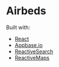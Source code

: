 # Airbeds

Built with:

* [React](https://reactjs.org/)
* [Appbase.io](https://appbase.io/)
* [ReactiveSearch](https://opensource.appbase.io/reactivesearch/)
* [ReactiveMaps](https://opensource.appbase.io/reactivesearch/)
